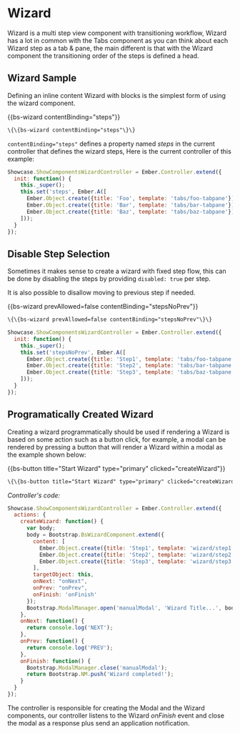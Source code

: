 # Wizard

Wizard is a multi step view component with transitioning workflow,
Wizard has a lot in common with the Tabs component as you can think about each Wizard step as a tab & pane, the main different is that with the Wizard component the transitioning order of the steps is defined a head.

## Wizard Sample

Defining an inline content Wizard with blocks is the simplest form of using the wizard component.

<div class="bs-example">
    {{bs-wizard contentBinding="steps"}}
</div>


``` html
\{\{bs-wizard contentBinding="steps"\}\}
```

`contentBinding="steps"` defines a property named _steps_ in the current controller that defines the wizard steps,
Here is the current controller of this example:

``` javascript
Showcase.ShowComponentsWizardController = Ember.Controller.extend({
  init: function() {
    this._super();
    this.set('steps', Ember.A([
      Ember.Object.create({title: 'Foo', template: 'tabs/foo-tabpane'}),
      Ember.Object.create({title: 'Bar', template: 'tabs/bar-tabpane'}),
      Ember.Object.create({title: 'Baz', template: 'tabs/baz-tabpane'})
    ]));
  }
});
```

## Disable Step Selection

Sometimes it makes sense to create a wizard with fixed step flow, this can be done by disabling the steps by providing `disabled: true` per step.

It is also possible to disallow moving to previous step if needed.

<div class="bs-example">
    {{bs-wizard prevAllowed=false contentBinding="stepsNoPrev"}}
</div>

``` html
\{\{bs-wizard prevAllowed=false contentBinding="stepsNoPrev"\}\}
```

``` javascript
Showcase.ShowComponentsWizardController = Ember.Controller.extend({
  init: function() {
    this._super();
    this.set('stepsNoPrev', Ember.A([
      Ember.Object.create({title: 'Step1', template: 'tabs/foo-tabpane', disabled: true}),
      Ember.Object.create({title: 'Step2', template: 'tabs/bar-tabpane', disabled: true}),
      Ember.Object.create({title: 'Step3', template: 'tabs/baz-tabpane', disabled: true})
    ]));
  }
});
```

## Programatically Created Wizard

Creating a wizard programmatically should be used if rendering a Wizard is based on some action such as a button click, for example, a modal can be rendered by pressing a button that will render a Wizard within a modal as the example shown below:

<div class="bs-example">
    {{bs-button title="Start Wizard" type="primary" clicked="createWizard"}}
</div>


``` html
\{\{bs-button title="Start Wizard" type="primary" clicked="createWizard"\}\}
```

_Controller's code:_

``` javascript
Showcase.ShowComponentsWizardController = Ember.Controller.extend({
  actions: {
    createWizard: function() {
      var body;
      body = Bootstrap.BsWizardComponent.extend({
        content: [
          Ember.Object.create({title: 'Step1', template: 'wizard/step1', disabled: true}),
          Ember.Object.create({title: 'Step2', template: 'wizard/step2', disabled: true}),
          Ember.Object.create({title: 'Step3', template: 'wizard/step3', disabled: true})
        ],
        targetObject: this,
        onNext: "onNext",
        onPrev: "onPrev",
        onFinish: 'onFinish'
      });
      Bootstrap.ModalManager.open('manualModal', 'Wizard Title...', body, null, this);
    },
    onNext: function() {
      return console.log('NEXT');
    },
    onPrev: function() {
      return console.log('PREV');
    },
    onFinish: function() {
      Bootstrap.ModalManager.close('manualModal');
      return Bootstrap.NM.push('Wizard completed!');
    }
  }
});
```

The controller is responsible for creating the Modal and the Wizard components, our controller listens to the Wizard _onFinish_ event and close the modal as a response plus send an application notification.
